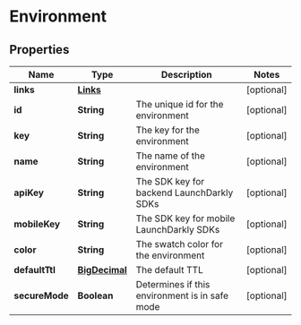 
# Environment

## Properties
Name | Type | Description | Notes
------------ | ------------- | ------------- | -------------
**links** | [**Links**](Links.md) |  |  [optional]
**id** | **String** | The unique id for the environment |  [optional]
**key** | **String** | The key for the environment |  [optional]
**name** | **String** | The name of the environment |  [optional]
**apiKey** | **String** | The SDK key for backend LaunchDarkly SDKs |  [optional]
**mobileKey** | **String** | The SDK key for mobile LaunchDarkly SDKs |  [optional]
**color** | **String** | The swatch color for the environment |  [optional]
**defaultTtl** | [**BigDecimal**](BigDecimal.md) | The default TTL |  [optional]
**secureMode** | **Boolean** | Determines if this environment is in safe mode |  [optional]



